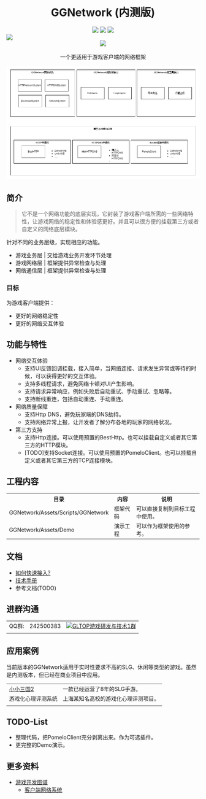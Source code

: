 <p align="center">
    <h1 align="center">GGNetwork (内测版)</h1>
  <p align="center">
      <a href="https://github.com/gonglei007/GGFramework-GGNetwork/watchers" target="_blank"><img src="https://img.shields.io/github/watchers/gonglei007/GGFramework-GGNetwork.svg" style="display: inherit;"/></a>
      <a href="https://github.com/gonglei007/GGFramework-GGNetwork/stargazers" target="_blank"><img src="https://img.shields.io/github/stars/gonglei007/GGFramework-GGNetwork.svg" style="display: inherit;"/></a>
      <a href="https://github.com/gonglei007/GGFramework-GGNetwork/network/members" target="_blank"><img src="https://img.shields.io/github/forks/gonglei007/GGFramework-GGNetwork.svg" style="display: inherit;"/></a>
      <img src="https://img.shields.io/github/repo-size/gonglei007/GGFramework-GGNetwork.svg" style="display: inherit;"/>
      <a href="https://github.com/gonglei007/GGFramework-GGNetwork/graphs/contributors" target="_blank"><img src="https://img.shields.io/github/contributors/gonglei007/GGFramework-GGNetwork.svg" style="display: inherit;"/></a>
  </p>
    <p align="center">
        一个更适用于游戏客户端的网络框架
    </p>
</p>

![GGNetwork](documents/exports/GGNetwork_TDD.png?raw=true)

## 简介
> 它不是一个网络功能的底层实现，它封装了游戏客户端所需的一些网络特性，让游戏网络的稳定性和体验感更好。并且可以很方便的挂载第三方或者自定义的网络底层模块。

针对不同的业务层级，实现相应的功能。
* 游戏业务层 | 交给游戏业务开发环节处理
* 游戏网络层 | 框架提供异常检查与处理
* 网络通信层 | 框架提供异常检查与处理

### 目标
为游戏客户端提供：
* 更好的网络稳定性
* 更好的网络交互体验

## 功能与特性

* 网络交互体验
    - 支持UI反馈回调挂载，接入简单，当网络连接、请求发生异常或等待的时候，可以获得更好的交互体验。
    - 支持多线程请求，避免网络卡顿对UI产生影响。
    - 支持请求异常响应，例如失败后自动重试、手动重试、忽略等。
    - 支持断线重连，包括自动重连、手动重连。
* 网络质量保障
    - 支持Http DNS，避免玩家端的DNS劫持。
    - 支持网络异常上报，让开发者了解分布各地的玩家的网络状况。
* 第三方支持
    - 支持Http连接。可以使用预置的BestHttp。也可以挂载自定义或者其它第三方的HTTP模块。
    - [TODO]支持Socket连接。可以使用预置的PomeloClient。也可以挂载自定义或者其它第三方的TCP连接模块。

## 工程内容
<table>
    <tr><th>目录</th><th>内容</th><th>说明</th></tr>
    <tr>
        <td>GGNetwork/Assets/Scripts/GGNetwork</td>
        <td>框架代码</td>
        <td>可以直接复制到目标工程中使用。</td>
    </tr>
    <tr>
        <td>GGNetwork/Assets/Demo</td>
        <td>演示工程</td>
        <td>可以作为框架使用的参考。</td>
    </tr>
</table>

## 文档
* [如何快速接入?](/documents/quickstart.md)
* [技术手册](/documents/manual.md)
* 参考文档(TODO)

## 进群沟通
|  |  | |
| --- | -------- | -------- |
| QQ群: | 242500383 | [![GLTOP游戏研发与技术1群](https://pub.idqqimg.com/wpa/images/group.png)](https://qm.qq.com/cgi-bin/qm/qr?k=fy4Z65nE-5Jd1ay8FkJpDc9iPJyW3d38&jump_from=webapi) |
|  |  | |

## 应用案例
当前版本的GGNetwork适用于实时性要求不高的SLG、休闲等类型的游戏。虽然是内测版本，但已经在商业项目中应用。

|    |    |
| --- | ---- |
| [小小三国2](https://play.google.com/store/search?q=%E5%B0%8F%E5%B0%8F%E4%B8%89%E5%9B%BD2&c=apps) | 一款已经运营了8年的SLG手游。 |
| 游戏化心理评测系统 | 上海某知名高校的游戏化心理评测项目。 |
|    |    |

## TODO-List
* 整理代码，把PomeloClient充分剥离出来。作为可选插件。
* 更完整的Demo演示。

## 更多资料
* [游戏开发图谱](https://github.com/gonglei007/GameDevMind)
  * [客户端网络系统](https://github.com/gonglei007/GameDevMind/blob/main/mds/3.1.4.%E5%AE%A2%E6%88%B7%E7%AB%AF%E7%BD%91%E7%BB%9C%E7%B3%BB%E7%BB%9F.md)

